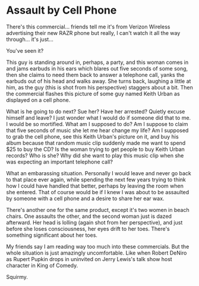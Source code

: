 # Assault by Cell Phone

There's this commercial... friends tell me it's from Verizon Wireless advertising their new RAZR phone but really, I can't watch it all the way through... it's just...

You've seen it?

This guy is standing around in, perhaps, a party, and this woman comes in and jams earbuds in his ears which blares out five seconds of some song, then she claims to need them back to answer a telephone call, yanks the earbuds out of his head and walks away. She turns back, laughing a little at him, as the guy (this is shot from his perspective) staggers about a bit. Then the commercial flashes this picture of some guy named Keith Urban as displayed on a cell phone.

What is he going to do next? Sue her? Have her arrested? Quietly excuse himself and leave? I just wonder what I would do if someone did that to me. I would be so mortified. What am I supposed to do? Am I suppose to claim that five seconds of music she let me hear change my life? Am I supposed to grab the cell phone, see this Keith Urban's picture on it, and buy his album because that random music clip suddenly made me want to spend $25 to buy the CD? Is the woman trying to get people to buy Keith Urban records? Who is she? Why did she want to play this music clip when she was expecting an important telephone call?

What an embarassing situation. Personally I would leave and never go back to that place ever again, while spending the next few years trying to think how I could have handled that better, perhaps by leaving the room when she entered. That of course would be if I knew I was about to be assaulted by someone with a cell phone and a desire to share her ear wax.

There's another one for the same product, except it's two women in beach chairs. One assaults the other, and the second woman just is dazed afterward. Her head is lolling (again shot from her perspective), and just before she loses consciousness, her eyes drift to her toes. There's something significant about her toes.

My friends say I am reading way too much into these commercials. But the whole situation is just amazingly uncomfortable. Like when Robert DeNiro as Rupert Pupkin drops in uninvited on Jerry Lewis's talk show host character in King of Comedy.

Squirmy.
